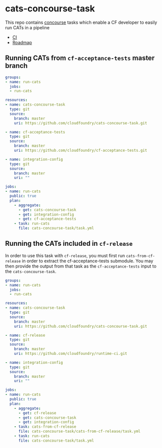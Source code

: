 # cats-concourse-task

This repo contains [concourse](http://concourse.ci/) tasks
which enable a CF developer to easily run CATs
in a pipeline

* [CI](https://runtime.ci.cf-app.com/teams/main/pipelines/cf-release?groups=cf-release)
* [Roadmap](https://www.pivotaltracker.com/n/projects/1382120)

## Running CATs from `cf-acceptance-tests` master branch
```yaml
groups:
- name: run-cats
  jobs:
  - run-cats

resources:
- name: cats-concourse-task
  type: git
  source:
    branch: master
    uri: https://github.com/cloudfoundry/cats-concourse-task.git

- name: cf-acceptance-tests
  type: git
  source:
    branch: master
    uri: https://github.com/cloudfoundry/cf-acceptance-tests.git

- name: integration-config
  type: git
  source:
    branch: master
    uri: ""

jobs:
- name: run-cats
  public: true
  plan:
    - aggregate:
      - get: cats-concourse-task
      - get: integration-config
      - get: cf-acceptance-tests
    - task: run-cats
      file: cats-concourse-task/task.yml
```

## Running the CATs included in `cf-release`
In order to use this task with `cf-release`,
you must first run `cats-from-cf-release`
in order to extract the cf-acceptance-tests submodule.
You may then provide the output from that task
as the `cf-acceptance-tests` input to
the `cats-concourse-task`.

```yaml
groups:
- name: run-cats
  jobs:
  - run-cats

resources:
- name: cats-concourse-task
  type: git
  source:
    branch: master
    uri: https://github.com/cloudfoundry/cats-concourse-task.git

- name: cf-release
  type: git
  source:
    branch: master
    uri: https://github.com/cloudfoundry/runtime-ci.git

- name: integration-config
  type: git
  source:
    branch: master
    uri: ""

jobs:
- name: run-cats
  public: true
  plan:
    - aggregate:
      - get: cf-release
      - get: cats-concourse-task
      - get: integration-config
    - task: cats-from-cf-release
      file: cats-concourse-task/cats-from-cf-release/task.yml
    - task: run-cats
      file: cats-concourse-task/task.yml
```
